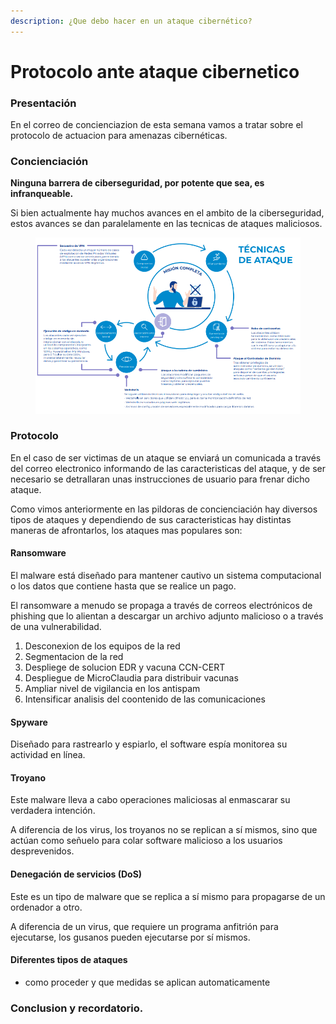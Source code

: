 ```yaml
---
description: ¿Que debo hacer en un ataque cibernético?
---
```


# Protocolo ante ataque cibernetico

### Presentación

En el correo de concienciazion de esta semana vamos a tratar sobre el protocolo de actuacion para amenazas cibernéticas.

### Concienciación

**Ninguna barrera de ciberseguridad, por potente que sea, es infranqueable.**

Si bien actualmente hay muchos avances en el ambito de la ciberseguridad, estos avances se dan paralelamente en las tecnicas de ataques maliciosos.&#x20;

<figure><img src="../../.gitbook/assets/image (1).png" alt=""><figcaption></figcaption></figure>

### Protocolo

En el caso de ser victimas de un ataque se enviará un comunicada a través del correo electronico informando de las caracteristicas del ataque, y de ser necesario se detrallaran unas instrucciones de usuario para frenar dicho ataque.

Como vimos anteriormente en las pildoras de concienciación hay diversos tipos de ataques y dependiendo de sus caracteristicas hay distintas maneras de afrontarlos, los ataques mas populares son:

#### Ransomware

El malware está diseñado para mantener cautivo un sistema computacional o los datos que contiene hasta que se realice un pago.

El ransomware a menudo se propaga a través de correos electrónicos de phishing que lo alientan a descargar un archivo adjunto malicioso o a través de una vulnerabilidad.&#x20;

1. Desconexion de los equipos de la red
2. Segmentacion de la red
3. Despliege de solucion EDR y vacuna CCN-CERT
4. Despliegue de MicroClaudia para distribuir vacunas&#x20;
5. Ampliar nivel de vigilancia en los antispam
6. Intensificar analisis del coontenido de las comunicaciones

#### Spyware

Diseñado para rastrearlo y espiarlo, el software espía monitorea su actividad en línea.

#### Troyano

Este malware lleva a cabo operaciones maliciosas al enmascarar su verdadera intención.

A diferencia de los virus, los troyanos no se replican a sí mismos, sino que actúan como señuelo para colar software malicioso a los usuarios desprevenidos.

#### Denegación de servicios (DoS)

Este es un tipo de malware que se replica a sí mismo para propagarse de un ordenador a otro.

A diferencia de un virus, que requiere un programa anfitrión para ejecutarse, los gusanos pueden ejecutarse por sí mismos.

#### Diferentes tipos de ataques

* como proceder y que medidas se aplican automaticamente

### Conclusion y recordatorio.
